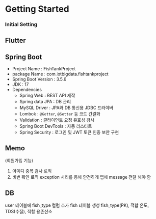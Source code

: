 # Getting Started

### Initial Setting
Flutter
---
## Spring Boot
- Project Name : FishTankProject
- package Name : com.iotbigdata.fishtankproject
- Spring Boot Version : 3.5.6
- JDK : 17
- Dependencies
  - Spring Web : REST API 제작
  - Spring data JPA : DB 관리
  - MySQL Driver : JPA와 DB 통신용 JDBC 드라이버
  - Lombok : `@Getter`, `@Setter` 등 코드 간결화
  - Validation : 클라이언트 요청 유효성 검사
  - Spring Boot DevTools : 자동 리스타트
  - Spring Security : 로그인 및 JWT 토큰 인증 보안 구현

## Memo
(회원가입 기능)
1. 아이디 중복 검사 로직
2. 비번 확인 로직
exception 처리를 통해 안전하게 앱에 message 전달 해야 함

## DB
user 테이블에 fish_type 컬럼 추가
fish 테이블 생성
fish_type(PK), 적합 온도, TDS(수질), 적합 용존산소
